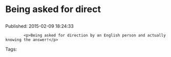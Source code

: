 
# <p>Being asked for direct

Published: 2015-02-09 18:24:33


            
            <p>Being asked for direction by an English person and actually knowing the answer!</p>

            
            

Tags: 
